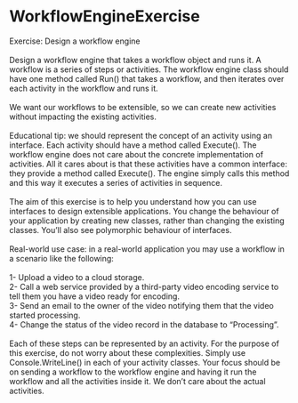 # WorkflowEngineExercise
Exercise: Design a workflow engine<br/><br/>
Design a workflow engine that takes a workflow object and runs it. A workflow is a series of steps
or activities. The workflow engine class should have one method called Run() that takes a
workflow, and then iterates over each activity in the workflow and runs it.<br/><br/>
We want our workflows to be extensible, so we can create new activities without impacting the
existing activities.<br/><br/>
Educational tip: we should represent the concept of an activity using an interface. Each activity
should have a method called Execute(). The workflow engine does not care about the concrete
implementation of activities. All it cares about is that these activities have a common interface:
they provide a method called Execute(). The engine simply calls this method and this way it
executes a series of activities in sequence.<br/><br/>
The aim of this exercise is to help you understand how you can use interfaces to design
extensible applications. You change the behaviour of your application by creating new classes,
rather than changing the existing classes. You’ll also see polymorphic behaviour of interfaces.<br/><br/>
Real-world use case: in a real-world application you may use a workflow in a scenario like the
following:<br/><br/>
1- Upload a video to a cloud storage.<br/>
2- Call a web service provided by a third-party video encoding service to tell them you have a
video ready for encoding.<br/>
3- Send an email to the owner of the video notifying them that the video started processing.<br/>
4- Change the status of the video record in the database to “Processing”.<br/><br/>
Each of these steps can be represented by an activity. For the purpose of this exercise, do not
worry about these complexities. Simply use Console.WriteLine() in each of your activity classes.
Your focus should be on sending a workflow to the workflow engine and having it run the
workflow and all the activities inside it. We don’t care about the actual activities. 
